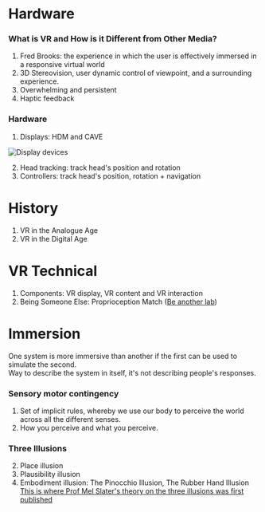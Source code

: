 # Hardware
### What is VR and How is it Different from Other Media?
1. Fred Brooks: the experience in which the user is effectively immersed in a responsive virtual world
2. 3D Stereovision, user dynamic control of viewpoint, and a surrounding experience.
3. Overwhelming and persistent
4. Haptic feedback

### Hardware
1. Displays: HDM and CAVE

![Display devices](https://slidetodoc.com/presentation_image/63adee7aaa9fdd9056a3903de21fde66/image-22.jpg)

2. Head tracking: track head's position and rotation
3. Controllers: track head's position, rotation + navigation

# History
1. VR in the Analogue Age
2. VR in the Digital Age

# VR Technical
1. Components: VR display, VR content and VR interaction
2. Being Someone Else: Proprioception Match ([Be another lab](http://beanotherlab.org/home/work/tmtba/))

# Immersion
One system is more immersive than another if the first can be used to simulate the second.  
Way to describe the system in itself, it's not describing people's responses.
### Sensory motor contingency
1. Set of implicit rules, whereby we use our body to perceive the world across all the different senses.
2. How you perceive and what you perceive.
### Three Illusions
2. Place illusion
1. Plausibility illusion
3. Embodiment illusion: The Pinocchio Illusion, The Rubber Hand Illusion
[This is where Prof Mel Slater's theory on the three illusions was first published](https://www.ncbi.nlm.nih.gov/pmc/articles/PMC2781884/)
